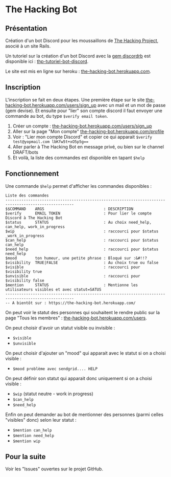 # The Hacking Bot

## Présentation


Création d'un bot Discord pour les moussaillons de [The Hacking Project](https://www.thehackingproject.org/), asocié à un site Rails.

Un tutoriel sur la création d'un bot Discord avec la [gem discordrb](https://github.com/discordrb/discordrb) est disponible ici : [thp-tutoriel-bot-discord](https://github.com/mvoland/thp-tutoriel-bot-discord).

Le site est mis en ligne sur heroku : [the-hacking-bot.herokuapp.com](https://the-hacking-bot.herokuapp.com/).

## Inscription

L'inscription se fait en deux étapes. Une première étape sur le site [the-hacking-bot.herokuapp.com/users/sign_up](https://the-hacking-bot.herokuapp.com/users/sign_up) avec un mail et un mot de passe (gem devise). Et ensuite pour "lier" son compte discord il faut envoyer une commande au bot, du type `$verify email token`.

 1. Créer un compte : [the-hacking-bot.herokuapp.com/users/sign_up](https://the-hacking-bot.herokuapp.com/users/sign_up)
 2. Aller sur la page "Mon compte" [the-hacking-bot.herokuapp.com/profile](https://the-hacking-bot.herokuapp.com/profile)
 3. Voir : "Lier mon compte Discord" et copier ce qui apparait `$verify test@yopmail.com lbKfw5t+xO5p5g==`
 4. Aller parler à The Hacking Bot en message privé, ou bien sur le channel DRAFT/bots
 5. Et voilà, la liste des commandes est disponible en tapant `$help`

## Fonctionnement

Une commande `$help` permet d'afficher les commandes disponibles :
```
Liste des commandes
----------------------------------------------------------------------------------------------------
$$COMMAND    ARGS                          : DESCRIPTION
$verify      EMAIL TOKEN                   : Pour lier le compte Discord à The Hacking Bot
$status      STATUS                        : Au choix need_help, can_help, work_in_progress
$wip                                       : raccourci pour $status _work_in_progress
$can_help                                  : raccourci pour $status can_help
$need_help                                 : raccourci pour $status need_help
$mood        ton humeur, une petite phrase : Bloqué sur :&#!!?
$visibility  TRUE|FALSE                    : Au choix true ou false
$visible                                   : raccourci pour $visibility true
$unvisible                                 : raccourci pour $visibility false
$mention     STATUS                        : Mentionne les utilisateurs visibles et avec statut=SATUS
----------------------------------------------------------------------------------------------------
-- A bientôt sur : https://the-hacking-bot.herokuapp.com/
```

On peut voir le statut des personnes qui souhaitent le rendre public sur la page "Tous les membres" : [the-hacking-bot.herokuapp.com/users](https://the-hacking-bot.herokuapp.com/users).

On peut choisir d'avoir un statut visible ou invisible :
 * `$visible`
 * `$unvisible`

On peut choisir d'ajouter un "mood" qui apparait avec le statut si on a choisi visible :
 * `$mood problème avec sendgrid.... HELP`

On peut définir son statut qui apparait donc uniquement si on a choisi visible :
 * `$wip` (statut neutre - work in progress)
 * `$can_help`
 * `$need_help`

Enfin on peut demander au bot de mentionner des personnes (parmi celles "visibles" donc) selon leur statut :
 * `$mention can_help`
 * `$mention need_help`
 * `$mention wip`

## Pour la suite

Voir les "Issues" ouvertes sur le projet GitHub.
